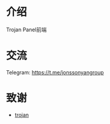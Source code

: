 # 介绍

Trojan Panel前端

# 交流

Telegram: https://t.me/jonssonyangroup

# 致谢

- [trojan](https://trojan-gfw.github.io/trojan/authenticator)
